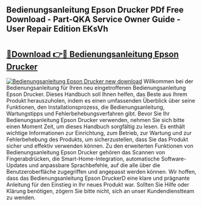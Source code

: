 ## Bedienungsanleitung Epson Drucker PDf Free Download - Part-QKA Service Owner Guide - User Repair Edition EKsVh

# <h2><a href="http://df3hm4k.blite.top/?on=Bedienungsanleitung+Epson+Drucker">🔗Download 👉🔴 Bedienungsanleitung Epson Drucker</a></h2>

[![Bedienungsanleitung Epson Drucker new download](https://i.imgur.com/lujVjoI.png)](http://df3hm4k.blite.top/?on=Bedienungsanleitung+Epson+Drucker)
Willkommen bei der Bedienungsanleitung für Ihren neu eingetroffenen Bedienungsanleitung Epson Drucker. Dieses Handbuch soll Ihnen helfen, das Beste aus Ihrem Produkt herauszuholen, indem es einen umfassenden Überblick über seine Funktionen, den Installationsprozess, die Bedienungsanleitung, Wartungstipps und Fehlerbehebungsverfahren gibt. Bevor Sie Ihr Bedienungsanleitung Epson Drucker verwenden, nehmen Sie sich bitte einen Moment Zeit, um dieses Handbuch sorgfältig zu lesen. Es enthält wichtige Informationen zur Einrichtung, zum Betrieb, zur Wartung und zur Fehlerbehebung des Produkts, um sicherzustellen, dass Sie das Produkt sicher und effektiv verwenden können. Zu den erweiterten Funktionen von Bedienungsanleitung Epson Drucker gehören das Scannen von Fingerabdrücken, die Smart-Home-Integration, automatische Software-Updates und anpassbare Sprachbefehle, auf die alle über die Benutzeroberfläche zugegriffen und angepasst werden können. Wir hoffen, dass das Bedienungsanleitung Epson DruckerD eine klare und prägnante Anleitung für den Einstieg in Ihr neues Produkt war. Sollten Sie Hilfe oder Klärung benötigen, zögern Sie bitte nicht, sich an unser Kundendienstteam zu wenden.
